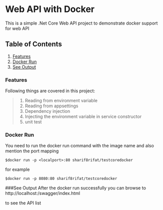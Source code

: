 
# Web API with Docker

This is a simple .Net Core Web API project to demonstrate docker support for web API


## Table of Contents
1. [Features](#general-info)
2. [Docker Run](#docker)
3. [See Output](#installation)
### Features
Following things are covered in this project:

>  1. Reading from environment variable
>  2. Reading from appsettings 
>  3. Dependency injection
>  4. Injecting the environment variable in service constructor
>  5. unit test
### Docker Run
You need to run the docker run command with the image name and also mention the port mapping

```
$docker run -p <localport>:80 sharif8rifat/testcoredocker
```
for example
```
$docker run -p 8080:80 sharif8rifat/testcoredocker
```

###See Output
After the docker run successfully  you can browse to 
http://localhost:<mapped-port>/swagger/index.html

to see the API list 